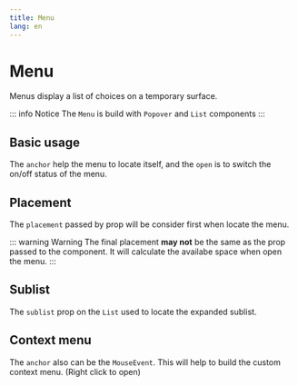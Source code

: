 ```yaml
---
title: Menu
lang: en
---
```


# Menu

Menus display a list of choices on a temporary surface.

::: info Notice
The `Menu` is build with `Popover` and `List` components
:::

## Basic usage

The `anchor` help the menu to locate itself, and the `open` is to switch the on/off status of the menu.

<demo src="../../../example/menu/basic.vue" />

## Placement

The `placement` passed by prop will be consider first when locate the menu.

<demo src="../../../example/menu/placement.vue" />

::: warning Warning
The final placement **may not** be the same as the prop passed to the component. It will calculate the availabe space when open the menu.
:::

## Sublist

The `sublist` prop on the `List` used to locate the expanded sublist.

<demo src="../../../example/menu/sublist.vue" />

## Context menu

The `anchor` also can be the `MouseEvent`. This will help to build the custom context menu. (Right click to open)

<demo src="../../../example/menu/context.vue" />
